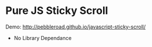 Pure JS Sticky Scroll
========================

Demo: http://pebbleroad.github.io/javascript-sticky-scroll/

* No Library Dependance

